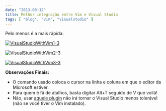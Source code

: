 ```yaml
---
date: "2013-08-12"
title: Melhor integração entre Vim e Visual Studio
tags: [ "blog", "vim", "visualstudio" ]
---
```

Pelo menos é a mais rápida:

[![VisualStudioWithVim1-3](/images/aRIuhsP.png)](/images/aRIuhsP.png)

[![VisualStudioWithVim2-3](/images/GrwuWwd.png)](/images/GrwuWwd.png)

[![VisualStudioWithVim3-3](/images/8ebwJG7.png)](/images/8ebwJG7.png)

**Observações Finais:**
	
  * O comando usado coloca o cursor na linha e coluna em que o editor da Microsoft estiver.
  * Para quem é fã de atalhos, basta digitar Alt+T seguido de V que voilà!
  * Não, usar [aquele plugin](http://visualstudiogallery.msdn.microsoft.com/59ca71b3-a4a3-46ca-8fe1-0e90e3f79329) não irá tornar o Visual Studio menos tolerável (não se você tiver o Vim instalado).
